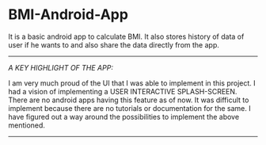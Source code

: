 # BMI-Android-App

It is a basic android app to calculate BMI. 
It also stores history of data of user if he wants to and also share the data directly from the app.

------------------------------------------------------------------------------------------------------------------------------
_A KEY HIGHLIGHT OF THE APP:_

I am very much proud of the UI that I was able to implement in this project. 
I had a vision of implementing a USER INTERACTIVE SPLASH-SCREEN.
There are no android apps having this feature as of now.
It was difficult to implement because there are no tutorials or documentation for the same.
I have figured out a way around the possibilities to implement the above mentioned.

------------------------------------------------------------------------------------------------------------------------------

